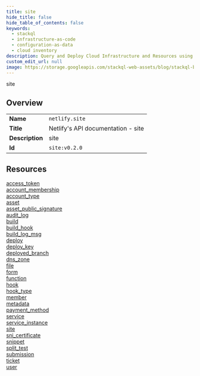 ```yaml
---
title: site
hide_title: false
hide_table_of_contents: false
keywords:
  - stackql
  - infrastructure-as-code
  - configuration-as-data
  - cloud inventory
description: Query and Deploy Cloud Infrastructure and Resources using SQL
custom_edit_url: null
image: https://storage.googleapis.com/stackql-web-assets/blog/stackql-blog-post-featured-image.png
---
```

site  
    

## Overview
<table><tbody>
<tr><td><b>Name</b></td><td><code>netlify.site</code></td></tr>
<tr><td><b>Title</b></td><td>Netlify's API documentation - site</td></tr>
<tr><td><b>Description</b></td><td>site</td></tr>
<tr><td><b>Id</b></td><td><code>site:v0.2.0</code></td></tr>
</tbody></table>

## Resources
<div class="row">
<div class="providerDocColumn">
<a href="/docs/providers/netlify/site/access_token/index.md">access_token</a><br />
<a href="/docs/providers/netlify/site/account_membership/index.md">account_membership</a><br />
<a href="/docs/providers/netlify/site/account_type/index.md">account_type</a><br />
<a href="/docs/providers/netlify/site/asset/index.md">asset</a><br />
<a href="/docs/providers/netlify/site/asset_public_signature/index.md">asset_public_signature</a><br />
<a href="/docs/providers/netlify/site/audit_log/index.md">audit_log</a><br />
<a href="/docs/providers/netlify/site/build/index.md">build</a><br />
<a href="/docs/providers/netlify/site/build_hook/index.md">build_hook</a><br />
<a href="/docs/providers/netlify/site/build_log_msg/index.md">build_log_msg</a><br />
<a href="/docs/providers/netlify/site/deploy/index.md">deploy</a><br />
<a href="/docs/providers/netlify/site/deploy_key/index.md">deploy_key</a><br />
<a href="/docs/providers/netlify/site/deployed_branch/index.md">deployed_branch</a><br />
<a href="/docs/providers/netlify/site/dns_zone/index.md">dns_zone</a><br />
<a href="/docs/providers/netlify/site/file/index.md">file</a><br />
<a href="/docs/providers/netlify/site/form/index.md">form</a><br />
</div>
<div class="providerDocColumn">
<a href="/docs/providers/netlify/site/function/index.md">function</a><br />
<a href="/docs/providers/netlify/site/hook/index.md">hook</a><br />
<a href="/docs/providers/netlify/site/hook_type/index.md">hook_type</a><br />
<a href="/docs/providers/netlify/site/member/index.md">member</a><br />
<a href="/docs/providers/netlify/site/metadata/index.md">metadata</a><br />
<a href="/docs/providers/netlify/site/payment_method/index.md">payment_method</a><br />
<a href="/docs/providers/netlify/site/service/index.md">service</a><br />
<a href="/docs/providers/netlify/site/service_instance/index.md">service_instance</a><br />
<a href="/docs/providers/netlify/site/site/index.md">site</a><br />
<a href="/docs/providers/netlify/site/sni_certificate/index.md">sni_certificate</a><br />
<a href="/docs/providers/netlify/site/snippet/index.md">snippet</a><br />
<a href="/docs/providers/netlify/site/split_test/index.md">split_test</a><br />
<a href="/docs/providers/netlify/site/submission/index.md">submission</a><br />
<a href="/docs/providers/netlify/site/ticket/index.md">ticket</a><br />
<a href="/docs/providers/netlify/site/user/index.md">user</a><br />
</div>
</div>
